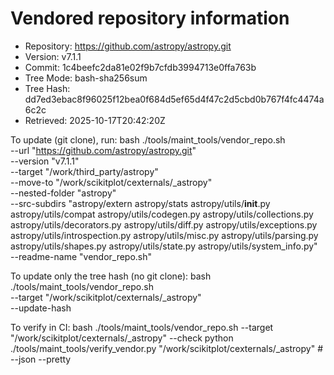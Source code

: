 Vendored repository information
===============================

- Repository: https://github.com/astropy/astropy.git
- Version:    v7.1.1
- Commit:     1c4beefc2da81e02f9b7cfdb3994713e0ffa763b
- Tree Mode:  bash-sha256sum
- Tree Hash:  dd7ed3ebac8f96025f12bea0f684d5ef65d4f47c2d5cbd0b767f4fc4474a6c2c
- Retrieved:  2025-10-17T20:42:20Z

To update (git clone), run:
  bash ./tools/maint_tools/vendor_repo.sh \
    --url "https://github.com/astropy/astropy.git" \
    --version "v7.1.1" \
    --target "/work/third_party/astropy" \
    --move-to "/work/scikitplot/cexternals/_astropy" \
    --nested-folder "astropy" \
    --src-subdirs "astropy/extern astropy/stats astropy/utils/__init__.py astropy/utils/compat astropy/utils/codegen.py astropy/utils/collections.py astropy/utils/decorators.py astropy/utils/diff.py astropy/utils/exceptions.py astropy/utils/introspection.py astropy/utils/misc.py astropy/utils/parsing.py astropy/utils/shapes.py astropy/utils/state.py astropy/utils/system_info.py" \
    --readme-name "vendor_repo.sh"

To update only the tree hash (no git clone):
  bash ./tools/maint_tools/vendor_repo.sh \
    --target "/work/scikitplot/cexternals/_astropy" \
    --update-hash

To verify in CI:
  bash ./tools/maint_tools/vendor_repo.sh --target "/work/scikitplot/cexternals/_astropy" --check
  python ./tools/maint_tools/verify_vendor.py "/work/scikitplot/cexternals/_astropy"  # --json --pretty
